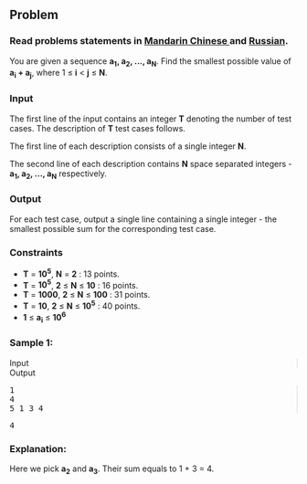 <div id="problem-statement" class="_problemBody_lulsq_29 print"><h2>Problem</h2>
<h3> Read problems statements in <a target="_blank" href="https://www.codechef.com/download/translated/LTIME13/mandarin/SMPAIR.pdf" rel="nofollow noreferrer noopener">Mandarin Chinese </a> and <a target="_blank" href="https://www.codechef.com/download/translated/LTIME13/russian/SMPAIR.pdf" rel="nofollow noreferrer noopener">Russian</a>.</h3>
<p>You are given a sequence <b>a<sub>1</sub>, a<sub>2</sub>, ..., a<sub>N</sub></b>. Find the smallest possible value of <b>a<sub>i</sub> + a<sub>j</sub></b>, where 1 ≤ <b>i</b> &lt; <b>j</b> ≤ <b>N</b>.</p>
<h3>Input</h3>
<p>The first line of the input contains an integer <b>T</b> denoting the number of test cases. The description of <b>T</b> test cases follows.&nbsp;</p>
<p>The first line of each description consists of a single integer <b>N</b>.</p>
<p>The second line of each description contains <b>N</b> space separated integers - <b>a<sub>1</sub>, a<sub>2</sub>, ..., a<sub>N</sub></b> respectively.
</p><h3>Output</h3>
<p>For each test case, output a single line containing a single integer - the smallest possible sum for the corresponding test case.</p>
<h3>Constraints</h3>
<p>
</p><ul><li><b>T</b> = <b>10<sup>5</sup></b>, <b>N</b> = <b>2</b> : 13 points.</li>
<li><b>T</b> = <b>10<sup>5</sup></b>, <b>2</b> ≤ <b>N</b> ≤ <b>10</b> : 16 points.</li>
<li><b>T</b> = <b>1000</b>, <b>2</b> ≤ <b>N</b> ≤ <b>100</b> : 31 points.</li>
<li><b>T</b> = <b>10</b>, <b>2</b> ≤ <b>N</b> ≤ <b>10<sup>5</sup></b> : 40 points.</li>
<li><b>1</b> ≤ <b>a<sub>i</sub></b> ≤ <b>10<sup>6</sup></b></li>
</ul>
<h3>Sample 1:</h3>
<div data-reactroot="" class="_input_output__table_lulsq_184"><div class="_text_copy__container_lulsq_188"><div class="_text_copy_lulsq_188 _input_top__box_lulsq_198" style="border-right: 1px solid rgb(210, 217, 231);"><span>Input</span><div title="Copy to clipboard" class="" style="pointer-events: all;"><span class="_icon__box_9xn05_2 undefined"><i class="_copy__icon_9xn05_14"></i></span></div></div><div class="_text_copy_lulsq_188 _ouput_top__box_lulsq_201"><span>Output</span><div title="Copy to clipboard" class="" style="pointer-events: all;"><span class="_icon__box_9xn05_2 undefined"><i class="_copy__icon_9xn05_14"></i></span></div></div></div><div class="_values__container_lulsq_204"><div class="_values_lulsq_204" style="border-right: 1px solid rgb(210, 217, 231);"><pre>1
4
5 1 3 4</pre></div><div class="_values_lulsq_204"><pre>4</pre></div></div></div>
<h3>Explanation:</h3>
<p>Here we pick <b>a<sub>2</sub></b> and <b>a<sub>3</sub></b>. Their sum equals to 1 + 3 = 4.</p></div>
